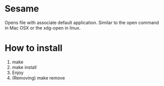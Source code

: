 # Sesame
Opens file with associate default application. Similar to the open command in Mac OSX or the xdg-open in linux.

# How to install
1. make
2. make install
3. Enjoy
4. (Removing) make remove

